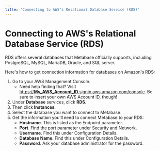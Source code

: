 ```yaml
---
title: "Connecting to AWS's Relational Database Service (RDS)"
---
```


# Connecting to AWS's Relational Database Service (RDS)

RDS offers several databases that Metabase officially supports, including PostgreSQL, MySQL, MariaDB, Oracle, and SQL server.

Here's how to get connection information for databases on Amazon's RDS:

1. Go to your AWS Management Console.
   - Need help finding that? Visit [https://**My_AWS_Account_ID**.signin.aws.amazon.com/console](https://**My_AWS_Account_ID**.signin.aws.amazon.com/console). Be sure to insert your own AWS Account ID, though!
2. Under **Database** services, click **RDS**.
3. Then click **Instances**.
4. Select the database you want to connect to Metabase.
5. Get the information you'll need to connect Metabase to your RDS:
   - **Hostname**. This is listed as the Endpoint parameter.
   - **Port**. Find the port parameter under Security and Network.
   - **Username**. Find this under Configuration Details.
   - **Database Name**. Find this under Configuration Details.
   - **Password**. Ask your database administrator for the password.
